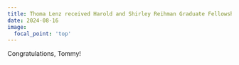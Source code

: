 ```yaml
---
title: Thoma Lenz received Harold and Shirley Reihman Graduate Fellowship
date: 2024-08-16
image:
  focal_point: 'top'
---
```


Congratulations, Tommy!

<!--more-->


